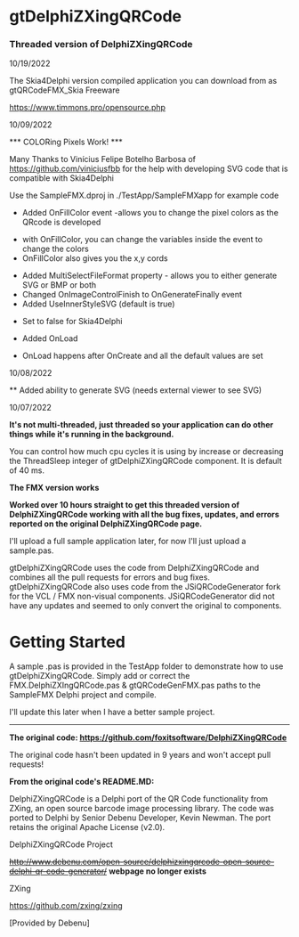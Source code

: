 gtDelphiZXingQRCode
=================

### Threaded version of DelphiZXingQRCode ###

10/19/2022

The Skia4Delphi version compiled application you can download from as gtQRCodeFMX_Skia Freeware

https://www.timmons.pro/opensource.php

10/09/2022

*** COLORing Pixels Work! ***

Many Thanks to Vinícius Felipe Botelho Barbosa of https://github.com/viniciusfbb for the help with developing SVG code that is compatible with Skia4Delphi

Use the SampleFMX.dproj in ./TestApp/SampleFMXapp for example code

* Added OnFillColor event -allows you to change the pixel colors as the QRcode is developed
- with OnFillColor, you can change the variables inside the event to change the colors
- OnFillColor also gives you the x,y cords
* Added MultiSelectFileFormat property - allows you to either generate SVG or BMP or both
* Changed OnImageControlFinish to OnGenerateFinally event
* Added UseInnerStyleSVG (default is true)
- Set to false for Skia4Delphi
* Added OnLoad
- OnLoad happens after OnCreate and all the default values are set

10/08/2022

** Added ability to generate SVG (needs external viewer to see SVG)

10/07/2022

**It's not multi-threaded, just threaded so your application can do other things while it's running in the background.**

You can control how much cpu cycles it is using by increase or decreasing the ThreadSleep integer of gtDelphiZXingQRCode component.  It is default of 40 ms.

**The FMX version works**

**Worked over 10 hours straight to get this threaded version of DelphiZXingQRCode working with all the bug fixes, updates, and errors reported on the original DelphiZXingQRCode page.**

I'll upload a full sample application later, for now I'll just upload a sample.pas.

gtDelphiZXingQRCode uses the code from DelphiZXingQRCode and combines all the pull requests for errors and bug fixes.  gtDelphiZXingQRCode also uses code from the JSiQRCodeGenerator fork for the VCL / FMX non-visual components.  JSiQRCodeGenerator did not have any updates and seemed to only convert the original to components.

# Getting Started #

A sample .pas is provided in the TestApp folder to demonstrate how to use gtDelphiZXingQRCode. 
Simply add or correct the FMX.DelphiZXIngQRCode.pas & gtQRCodeGenFMX.pas paths to the SampleFMX Delphi project and compile.

I'll update this later when I have a better sample project.

--------------------------------------------------

**The original code: https://github.com/foxitsoftware/DelphiZXingQRCode**

The original code hasn't been updated in 9 years and won't accept pull requests!

**From the original code's README.MD:**

DelphiZXingQRCode is a Delphi port of the QR Code functionality from ZXing, an open source 
barcode image processing library. The code was ported to Delphi by Senior Debenu Developer, 
Kevin Newman. The port retains the original Apache License (v2.0).

DelphiZXingQRCode Project

~~http://www.debenu.com/open-source/delphizxingqrcode-open-source-delphi-qr-code-generator/~~
**webpage no longer exists**

ZXing

https://github.com/zxing/zxing

[Provided by Debenu]
